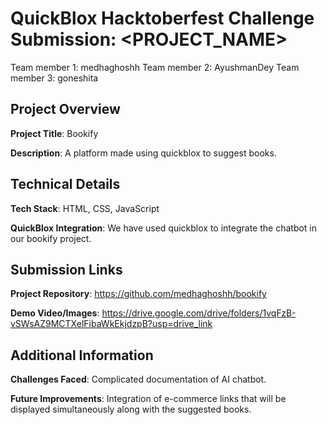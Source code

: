 # QuickBlox Hacktoberfest Challenge Submission: <PROJECT_NAME>


Team member 1: medhaghoshh
Team member 2: AyushmanDey
Team member 3: goneshita 


## Project Overview
**Project Title**: Bookify

**Description**: A platform made using quickblox to suggest books.

## Technical Details
**Tech Stack**: HTML, CSS, JavaScript

**QuickBlox Integration**: We have used quickblox to integrate the chatbot in our bookify project. 

## Submission Links
**Project Repository**: https://github.com/medhaghoshh/bookify

**Demo Video/Images**: https://drive.google.com/drive/folders/1vqFzB-vSWsAZ9MCTXelFibaWkEkjdzpB?usp=drive_link

## Additional Information
**Challenges Faced**: Complicated documentation of AI chatbot.

**Future Improvements**: Integration of e-commerce links that will be displayed simultaneously along with the suggested books.


